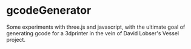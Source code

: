 # gcodeGenerator
Some experiments with three.js and javascript, with the ultimate goal of generating gcode for a 3dprinter in the vein of David Lobser's Vessel project.
